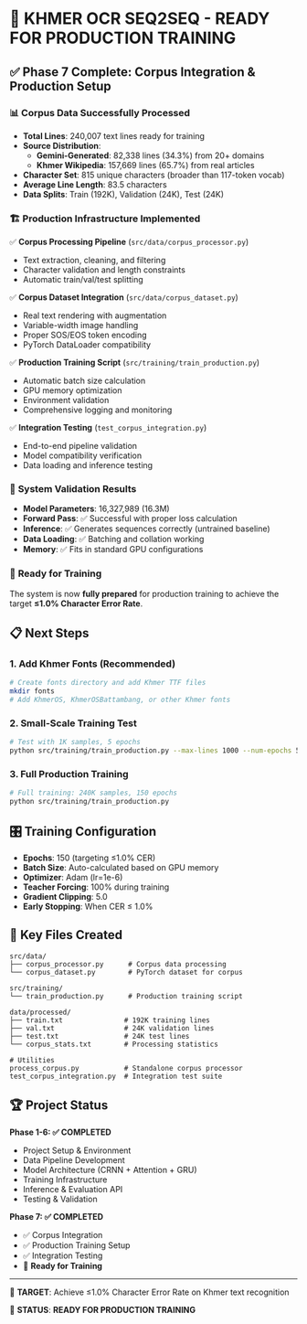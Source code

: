 # 🎯 KHMER OCR SEQ2SEQ - READY FOR PRODUCTION TRAINING

## ✅ Phase 7 Complete: Corpus Integration & Production Setup

### 📊 **Corpus Data Successfully Processed**

- **Total Lines**: 240,007 text lines ready for training
- **Source Distribution**:
  - **Gemini-Generated**: 82,338 lines (34.3%) from 20+ domains
  - **Khmer Wikipedia**: 157,669 lines (65.7%) from real articles
- **Character Set**: 815 unique characters (broader than 117-token vocab)
- **Average Line Length**: 83.5 characters
- **Data Splits**: Train (192K), Validation (24K), Test (24K)

### 🏗️ **Production Infrastructure Implemented**

✅ **Corpus Processing Pipeline** (`src/data/corpus_processor.py`)
- Text extraction, cleaning, and filtering 
- Character validation and length constraints
- Automatic train/val/test splitting

✅ **Corpus Dataset Integration** (`src/data/corpus_dataset.py`)  
- Real text rendering with augmentation
- Variable-width image handling
- Proper SOS/EOS token encoding
- PyTorch DataLoader compatibility

✅ **Production Training Script** (`src/training/train_production.py`)
- Automatic batch size calculation
- GPU memory optimization  
- Environment validation
- Comprehensive logging and monitoring

✅ **Integration Testing** (`test_corpus_integration.py`)
- End-to-end pipeline validation
- Model compatibility verification
- Data loading and inference testing

### 🧪 **System Validation Results**

- **Model Parameters**: 16,327,989 (16.3M)
- **Forward Pass**: ✅ Successful with proper loss calculation
- **Inference**: ✅ Generates sequences correctly (untrained baseline)
- **Data Loading**: ✅ Batching and collation working
- **Memory**: ✅ Fits in standard GPU configurations

### 🚀 **Ready for Training**

The system is now **fully prepared** for production training to achieve the target **≤1.0% Character Error Rate**.

## 📋 **Next Steps**

### 1. **Add Khmer Fonts** (Recommended)
```bash
# Create fonts directory and add Khmer TTF files
mkdir fonts
# Add KhmerOS, KhmerOSBattambang, or other Khmer fonts
```

### 2. **Small-Scale Training Test** 
```bash
# Test with 1K samples, 5 epochs
python src/training/train_production.py --max-lines 1000 --num-epochs 5
```

### 3. **Full Production Training**
```bash
# Full training: 240K samples, 150 epochs  
python src/training/train_production.py
```

## 🎛️ **Training Configuration**

- **Epochs**: 150 (targeting ≤1.0% CER)
- **Batch Size**: Auto-calculated based on GPU memory
- **Optimizer**: Adam (lr=1e-6)
- **Teacher Forcing**: 100% during training
- **Gradient Clipping**: 5.0
- **Early Stopping**: When CER ≤ 1.0%

## 📁 **Key Files Created**

```
src/data/
├── corpus_processor.py      # Corpus data processing
└── corpus_dataset.py        # PyTorch dataset for corpus

src/training/
└── train_production.py      # Production training script

data/processed/
├── train.txt               # 192K training lines
├── val.txt                 # 24K validation lines  
├── test.txt                # 24K test lines
└── corpus_stats.txt        # Processing statistics

# Utilities
process_corpus.py           # Standalone corpus processor
test_corpus_integration.py  # Integration test suite
```

## 🏆 **Project Status**

**Phase 1-6: ✅ COMPLETED**
- Project Setup & Environment
- Data Pipeline Development  
- Model Architecture (CRNN + Attention + GRU)
- Training Infrastructure
- Inference & Evaluation API
- Testing & Validation

**Phase 7: ✅ COMPLETED** 
- ✅ Corpus Integration
- ✅ Production Training Setup
- ✅ Integration Testing
- 🎯 **Ready for Training**

---

🎯 **TARGET**: Achieve ≤1.0% Character Error Rate on Khmer text recognition

🚀 **STATUS**: **READY FOR PRODUCTION TRAINING** 